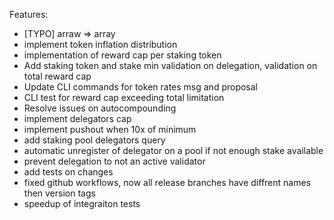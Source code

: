 Features:

- [TYPO] arraw => array
- implement token inflation distribution
- implementation of reward cap per staking token
- Add staking token and stake min validation on delegation, validation on total reward cap
- Update CLI commands for token rates msg and proposal
- CLI test for reward cap exceeding total limitation
- Resolve issues on autocompounding
- implement delegators cap
- implement pushout when 10x of minimum
- add staking pool delegators query
- automatic unregister of delegator on a pool if not enough stake available
- prevent delegation to not an active validator
- add tests on changes
- fixed github workflows, now all release branches have diffrent names then version tags
- speedup of integraiton tests

